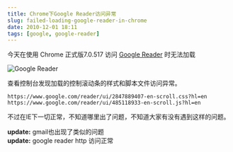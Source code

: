 ```yaml
---
title: Chrome下Google Reader访问异常
slug: failed-loading-google-reader-in-chrome
date: 2010-12-01 18:11
tags: [google, google-reader]
---
```


今天在使用 Chrome 正式版7.0.517  访问 [Google Reader][gr] 时无法加载

![Google Reader](http://pic.yupoo.com/greatghoul_v/AFe0yKdt/medium.jpg)

查看控制台发现加载的控制滚动条的样式和脚本文件访问异常。

    https://www.google.com/reader/ui/2847889407-en-scroll.css?hl=en
    https://www.google.com/reader/ui/485118933-en-scroll.js?hl=en

不过在IE下一切正常，不知道哪里出了问题，不知道大家有没有遇到这样的问题。

**update:** gmail也出现了类似的问题  
**update:** google reader http 访问正常

[gr]: https://reader.google.com/
